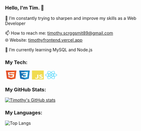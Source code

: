 ### Hello, I'm Tim. 👋

🔭 I’m constantly trying to sharpen and improve my skills as a Web Developer
  
📫 How to reach me: [timothy.scrggsmit89@gmail.com](mailto:timothy.scrggsmit89@gmail.com)  
🌐 Website: [timothyfrontend.vercel.app](https://timothyfrontend.vercel.app)  

🌱 I’m currently learning MySQL and Node.js
  
  
### My Tech:

<div>
  <img align="center" alt="HTML" height="30" width="40" src="https://raw.githubusercontent.com/devicons/devicon/master/icons/html5/html5-original.svg">
  <img align="center" alt="CSS" height="30" width="40" src="https://raw.githubusercontent.com/devicons/devicon/master/icons/css3/css3-original.svg">
  <img align="center" alt="JS" height="30" width="40" src="https://raw.githubusercontent.com/devicons/devicon/master/icons/javascript/javascript-plain.svg">
  <img align="center" alt="React" height="30" width="40" src="https://raw.githubusercontent.com/devicons/devicon/master/icons/react/react-original.svg">
</div>  
  
  
### My GitHub Stats:  

[![Timothy's GitHub stats](https://github-readme-stats.vercel.app/api?username=timkmitchell)](https://github.com/anuraghazra/github-readme-stats)

### My Languages: 

![Top Langs](https://github-readme-stats.vercel.app/api/top-langs/?username=timkmitchell&layout=compact)

